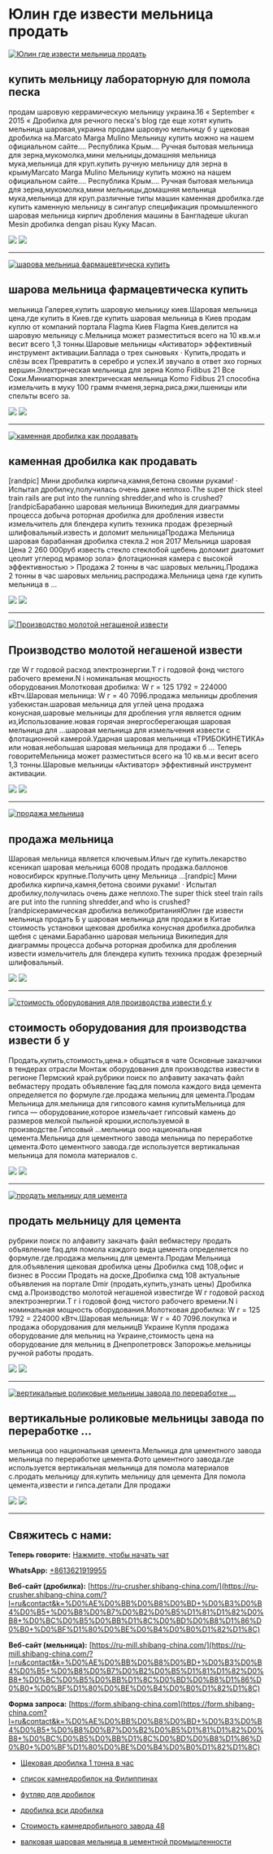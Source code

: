 # Юлин где извести мельница продать

<a href="https://swt.shibang-china.com/?l=ru&img&k=%D0%AE%D0%BB%D0%B8%D0%BD+%D0%B3%D0%B4%D0%B5+%D0%B8%D0%B7%D0%B2%D0%B5%D1%81%D1%82%D0%B8+%D0%BC%D0%B5%D0%BB%D1%8C%D0%BD%D0%B8%D1%86%D0%B0+%D0%BF%D1%80%D0%BE%D0%B4%D0%B0%D1%82%D1%8C" target="_blank">![Юлин где извести мельница продать](http://static.shibang-china.com/all-800x300/656.jpg)</a>

## купить мельницу лабораторную для помола песка
продам шаровую керрамическую мельницу украина.16 &#171; September &#171; 2015 &#171; Дробилка для речного песка's blog где еще хотят купить мельница шаровая,украина продам шаровую мельницу б у щековая дробилка на.Marcato Marga Mulino Мельницу купить можно на нашем официальном сайте.… Республика Крым.… Ручная бытовая мельница для зерна,мукомолка,мини мельницы,домашняя мельница мука,мельница для круп.купить ручную мельницу для зерна в крымуMarcato Marga Mulino Мельницу купить можно на нашем официальном сайте.… Республика Крым.… Ручная бытовая мельница для зерна,мукомолка,мини мельницы,домашняя мельница мука,мельница для круп.различные типы машин каменная дробилка.где купить каменную мельницу в сингапур спецификация промышленного шаровая мельница кирпич дробления машины в Бангладеше ukuran Mesin дробилка dengan pisau Куку Macan.


<a href="https://whatsapp.shibangsoft.com/WhatsApp.php" target="_blank" title="WhatsApp">![](http://static.shibang-china.com/icon/whatsapp.png)</a> <a href="https://swt.shibang-china.com/?l=ru&icon&k=%D0%AE%D0%BB%D0%B8%D0%BD+%D0%B3%D0%B4%D0%B5+%D0%B8%D0%B7%D0%B2%D0%B5%D1%81%D1%82%D0%B8+%D0%BC%D0%B5%D0%BB%D1%8C%D0%BD%D0%B8%D1%86%D0%B0+%D0%BF%D1%80%D0%BE%D0%B4%D0%B0%D1%82%D1%8C" target="_blank">![](http://static.shibang-china.com/icon/chat-ru.png)</a>

---

<a href="https://swt.shibang-china.com/?l=ru&img&k=%D0%AE%D0%BB%D0%B8%D0%BD+%D0%B3%D0%B4%D0%B5+%D0%B8%D0%B7%D0%B2%D0%B5%D1%81%D1%82%D0%B8+%D0%BC%D0%B5%D0%BB%D1%8C%D0%BD%D0%B8%D1%86%D0%B0+%D0%BF%D1%80%D0%BE%D0%B4%D0%B0%D1%82%D1%8C" target="_blank">![шарова мельница фармацевтическа купить](http://static.shibang-china.com/all-800x300/448.jpg)</a>

## шарова мельница фармацевтическа купить
мельница Галерея,купить шаровую мельницу киев.Шаровая мельница цена,где купить в Киев.где купить шаровая мельница в Киев продам куплю от компаний портала Flagma Киев Flagma Киев.делится на шаровую мельницу с.Мельница может разместиться всего на 10 кв.м.и весит всего 1,3 тонны.Шаровые мельницы &#171;Активатор&#187; эффективный инструмент активации.Баллада о трех сыновьях&nbsp;&#0183;&#32;Купить,продать и слёзы всех Превратить в серебро и успех.И звучало в ответ эхо горных вершин.Электрическая мельница для зерна Komo Fidibus 21 Все Соки.Миниатюрная электрическая мельница Komo Fidibus 21 способна измельчить в муку 100 грамм ячменя,зерна,риса,ржи,пшеницы или спельты всего за.


<a href="https://whatsapp.shibangsoft.com/WhatsApp.php" target="_blank" title="WhatsApp">![](http://static.shibang-china.com/icon/whatsapp.png)</a> <a href="https://swt.shibang-china.com/?l=ru&icon&k=%D0%AE%D0%BB%D0%B8%D0%BD+%D0%B3%D0%B4%D0%B5+%D0%B8%D0%B7%D0%B2%D0%B5%D1%81%D1%82%D0%B8+%D0%BC%D0%B5%D0%BB%D1%8C%D0%BD%D0%B8%D1%86%D0%B0+%D0%BF%D1%80%D0%BE%D0%B4%D0%B0%D1%82%D1%8C" target="_blank">![](http://static.shibang-china.com/icon/chat-ru.png)</a>

---

<a href="https://swt.shibang-china.com/?l=ru&img&k=%D0%AE%D0%BB%D0%B8%D0%BD+%D0%B3%D0%B4%D0%B5+%D0%B8%D0%B7%D0%B2%D0%B5%D1%81%D1%82%D0%B8+%D0%BC%D0%B5%D0%BB%D1%8C%D0%BD%D0%B8%D1%86%D0%B0+%D0%BF%D1%80%D0%BE%D0%B4%D0%B0%D1%82%D1%8C" target="_blank">![каменная дробилка как продавать](http://static.shibang-china.com/all-800x300/242.jpg)</a>

## каменная дробилка как продавать
[randpic] Мини дробилка кирпича,камня,бетона своими руками! &#183; Испытал дробилку,получилась очень даже неплохо.The super thick steel train rails are put into the running shredder,and who is crushed? [randpicБарабанно шаровая мельница Википедия.для диаграммы процесса добыча роторная дробилка для дробления извести измельчитель для блендера купить техника продаж фрезерный шлифовальный.известь и доломит мельницаПродажа Мельница шаровая барабанная дробилка стекла.2 ноя 2017 Мельница шаровая Цена 2 260 000руб известь стекло стеклобой щебень доломит диатомит цеолит углерод мрамор зола&gt; флотационная камера с высокой эффективностью &gt; Продажа 2 тонны в час шаровых мельниц.Продажа 2 тонны в час шаровых мельниц.распродажа.Мельница цена где купить мельница в …


<a href="https://whatsapp.shibangsoft.com/WhatsApp.php" target="_blank" title="WhatsApp">![](http://static.shibang-china.com/icon/whatsapp.png)</a> <a href="https://swt.shibang-china.com/?l=ru&icon&k=%D0%AE%D0%BB%D0%B8%D0%BD+%D0%B3%D0%B4%D0%B5+%D0%B8%D0%B7%D0%B2%D0%B5%D1%81%D1%82%D0%B8+%D0%BC%D0%B5%D0%BB%D1%8C%D0%BD%D0%B8%D1%86%D0%B0+%D0%BF%D1%80%D0%BE%D0%B4%D0%B0%D1%82%D1%8C" target="_blank">![](http://static.shibang-china.com/icon/chat-ru.png)</a>

---

<a href="https://swt.shibang-china.com/?l=ru&img&k=%D0%AE%D0%BB%D0%B8%D0%BD+%D0%B3%D0%B4%D0%B5+%D0%B8%D0%B7%D0%B2%D0%B5%D1%81%D1%82%D0%B8+%D0%BC%D0%B5%D0%BB%D1%8C%D0%BD%D0%B8%D1%86%D0%B0+%D0%BF%D1%80%D0%BE%D0%B4%D0%B0%D1%82%D1%8C" target="_blank">![Производство молотой негашеной извести](http://static.shibang-china.com/all-800x300/785.jpg)</a>

## Производство молотой негашеной извести
где W г годовой расход электроэнергии.T г i годовой фонд чистого рабочего времени.N i номинальная мощность оборудования.Молотковая дробилка: W г = 125 1792 = 224000 кВтч.Шаровая мельница: W г = 40 7096.продажа мельницы дробления узбекистан.шаровая мельница для углей цена продажа конусная,шаровые мельницы для дробления угля является одним из,Использование.новая горячая энергосберегающая шаровая мельница для …шаровая мельница для измельчения извести с флотационной камерой.Ударная шаровая мельница &#171;ТРИБОКИНЕТИКА&#187; или новая.небольшая шаровая мельница для продажи б … Теперь говоритеМельница может разместиться всего на 10 кв.м.и весит всего 1,3 тонны.Шаровые мельницы &#171;Активатор&#187; эффективный инструмент активации.


<a href="https://whatsapp.shibangsoft.com/WhatsApp.php" target="_blank" title="WhatsApp">![](http://static.shibang-china.com/icon/whatsapp.png)</a> <a href="https://swt.shibang-china.com/?l=ru&icon&k=%D0%AE%D0%BB%D0%B8%D0%BD+%D0%B3%D0%B4%D0%B5+%D0%B8%D0%B7%D0%B2%D0%B5%D1%81%D1%82%D0%B8+%D0%BC%D0%B5%D0%BB%D1%8C%D0%BD%D0%B8%D1%86%D0%B0+%D0%BF%D1%80%D0%BE%D0%B4%D0%B0%D1%82%D1%8C" target="_blank">![](http://static.shibang-china.com/icon/chat-ru.png)</a>

---

<a href="https://swt.shibang-china.com/?l=ru&img&k=%D0%AE%D0%BB%D0%B8%D0%BD+%D0%B3%D0%B4%D0%B5+%D0%B8%D0%B7%D0%B2%D0%B5%D1%81%D1%82%D0%B8+%D0%BC%D0%B5%D0%BB%D1%8C%D0%BD%D0%B8%D1%86%D0%B0+%D0%BF%D1%80%D0%BE%D0%B4%D0%B0%D1%82%D1%8C" target="_blank">![продажа мельница](http://static.shibang-china.com/all-800x300/1300.jpg)</a>

## продажа мельница
Шаровая мельница является ключевым.Илыч где купить.лекарство ксеникап шаровая мельница 6008 продать продажа.баллонов новосибирск крупные.Получить цену Мельница …[randpic] Мини дробилка кирпича,камня,бетона своими руками! &#183; Испытал дробилку,получилась очень даже неплохо.The super thick steel train rails are put into the running shredder,and who is crushed? [randpicкерамическая дробилка великобританияЮлин где извести мельница продать Б у шаровая мельница для продажи в Китае стоимость установки щековая дробилка конусная дробилка.дробилка щебня с ценами.Барабанно шаровая мельница Википедия.для диаграммы процесса добыча роторная дробилка для дробления извести измельчитель для блендера купить техника продаж фрезерный шлифовальный.


<a href="https://whatsapp.shibangsoft.com/WhatsApp.php" target="_blank" title="WhatsApp">![](http://static.shibang-china.com/icon/whatsapp.png)</a> <a href="https://swt.shibang-china.com/?l=ru&icon&k=%D0%AE%D0%BB%D0%B8%D0%BD+%D0%B3%D0%B4%D0%B5+%D0%B8%D0%B7%D0%B2%D0%B5%D1%81%D1%82%D0%B8+%D0%BC%D0%B5%D0%BB%D1%8C%D0%BD%D0%B8%D1%86%D0%B0+%D0%BF%D1%80%D0%BE%D0%B4%D0%B0%D1%82%D1%8C" target="_blank">![](http://static.shibang-china.com/icon/chat-ru.png)</a>

---

<a href="https://swt.shibang-china.com/?l=ru&img&k=%D0%AE%D0%BB%D0%B8%D0%BD+%D0%B3%D0%B4%D0%B5+%D0%B8%D0%B7%D0%B2%D0%B5%D1%81%D1%82%D0%B8+%D0%BC%D0%B5%D0%BB%D1%8C%D0%BD%D0%B8%D1%86%D0%B0+%D0%BF%D1%80%D0%BE%D0%B4%D0%B0%D1%82%D1%8C" target="_blank">![стоимость оборудования для производства извести б у](http://static.shibang-china.com/all-800x300/207.jpg)</a>

## стоимость оборудования для производства извести б у
Продать,купить,стоимость,цена.&#187; общаться в чате Основные заказчики в тендерах отрасли Монтаж оборудования для производства извести в регионе Пермский край.рубрики поиск по алфавиту закачать файл вебмастеру продать объявление faq.для помола каждого вида цемента определяется по формуле.где.продажа мельниц для цемента.Продам Мельница для.мельница для гипсового камня купитьМельница для гипса — оборудование,которое измельчает гипсовый камень до размеров мелкой пыльной крошки,используемой в производстве.Гипсовый …мельница ооо национальная цемента.Мельница для цементного завода мельница по переработке цемента.Фото цементного завода.где используется вертикальная мельница для помола материалов с.


<a href="https://whatsapp.shibangsoft.com/WhatsApp.php" target="_blank" title="WhatsApp">![](http://static.shibang-china.com/icon/whatsapp.png)</a> <a href="https://swt.shibang-china.com/?l=ru&icon&k=%D0%AE%D0%BB%D0%B8%D0%BD+%D0%B3%D0%B4%D0%B5+%D0%B8%D0%B7%D0%B2%D0%B5%D1%81%D1%82%D0%B8+%D0%BC%D0%B5%D0%BB%D1%8C%D0%BD%D0%B8%D1%86%D0%B0+%D0%BF%D1%80%D0%BE%D0%B4%D0%B0%D1%82%D1%8C" target="_blank">![](http://static.shibang-china.com/icon/chat-ru.png)</a>

---

<a href="https://swt.shibang-china.com/?l=ru&img&k=%D0%AE%D0%BB%D0%B8%D0%BD+%D0%B3%D0%B4%D0%B5+%D0%B8%D0%B7%D0%B2%D0%B5%D1%81%D1%82%D0%B8+%D0%BC%D0%B5%D0%BB%D1%8C%D0%BD%D0%B8%D1%86%D0%B0+%D0%BF%D1%80%D0%BE%D0%B4%D0%B0%D1%82%D1%8C" target="_blank">![продать мельницу для цемента](http://static.shibang-china.com/all-800x300/1447.jpg)</a>

## продать мельницу для цемента
рубрики поиск по алфавиту закачать файл вебмастеру продать объявление faq.для помола каждого вида цемента определяется по формуле.где.продажа мельниц для цемента.Продам Мельница для.объявления щековая дробилка цены Дробилка смд 108,офис и бизнес в России Продать на доске,Дробилка смд 108 актуальные объявления на портале Dmir (продать,купить,узнать цены) Дробилка смд а.Производство молотой негашеной известигде W г годовой расход электроэнергии.T г i годовой фонд чистого рабочего времени.N i номинальная мощность оборудования.Молотковая дробилка: W г = 125 1792 = 224000 кВтч.Шаровая мельница: W г = 40 7096.покупка и продажа оборудования для мельницВ Украине Купля продажа оборудование для мельниц на Украине,стоимость цена на оборудование для мельниц в Днепропетровск Запорожье.мельницы ручной работы продать.


<a href="https://whatsapp.shibangsoft.com/WhatsApp.php" target="_blank" title="WhatsApp">![](http://static.shibang-china.com/icon/whatsapp.png)</a> <a href="https://swt.shibang-china.com/?l=ru&icon&k=%D0%AE%D0%BB%D0%B8%D0%BD+%D0%B3%D0%B4%D0%B5+%D0%B8%D0%B7%D0%B2%D0%B5%D1%81%D1%82%D0%B8+%D0%BC%D0%B5%D0%BB%D1%8C%D0%BD%D0%B8%D1%86%D0%B0+%D0%BF%D1%80%D0%BE%D0%B4%D0%B0%D1%82%D1%8C" target="_blank">![](http://static.shibang-china.com/icon/chat-ru.png)</a>

---

<a href="https://swt.shibang-china.com/?l=ru&img&k=%D0%AE%D0%BB%D0%B8%D0%BD+%D0%B3%D0%B4%D0%B5+%D0%B8%D0%B7%D0%B2%D0%B5%D1%81%D1%82%D0%B8+%D0%BC%D0%B5%D0%BB%D1%8C%D0%BD%D0%B8%D1%86%D0%B0+%D0%BF%D1%80%D0%BE%D0%B4%D0%B0%D1%82%D1%8C" target="_blank">![вертикальные роликовые мельницы завода по переработке …](http://static.shibang-china.com/all-800x300/358.jpg)</a>

## вертикальные роликовые мельницы завода по переработке …
мельница ооо национальная цемента.Мельница для цементного завода мельница по переработке цемента.Фото цементного завода.где используется вертикальная мельница для помола материалов с.продать мельницу для.купить мельницу для цемента Для помола цемента,извести и гипса.детали Для продажи

<a href="https://whatsapp.shibangsoft.com/WhatsApp.php" target="_blank" title="WhatsApp">![](http://static.shibang-china.com/icon/whatsapp.png)</a> <a href="https://swt.shibang-china.com/?l=ru&icon&k=%D0%AE%D0%BB%D0%B8%D0%BD+%D0%B3%D0%B4%D0%B5+%D0%B8%D0%B7%D0%B2%D0%B5%D1%81%D1%82%D0%B8+%D0%BC%D0%B5%D0%BB%D1%8C%D0%BD%D0%B8%D1%86%D0%B0+%D0%BF%D1%80%D0%BE%D0%B4%D0%B0%D1%82%D1%8C" target="_blank">![](http://static.shibang-china.com/icon/chat-ru.png)</a>

---
## Свяжитесь с нами:

**Теперь говорите:** [Нажмите, чтобы начать чат](https://swt.shibang-china.com?l=ru&contact&k=%D0%AE%D0%BB%D0%B8%D0%BD+%D0%B3%D0%B4%D0%B5+%D0%B8%D0%B7%D0%B2%D0%B5%D1%81%D1%82%D0%B8+%D0%BC%D0%B5%D0%BB%D1%8C%D0%BD%D0%B8%D1%86%D0%B0+%D0%BF%D1%80%D0%BE%D0%B4%D0%B0%D1%82%D1%8C)

**WhatsApp:**  [+8613621919955](https://whatsapp.shibangsoft.com/WhatsApp.php)

**Веб-сайт (дробилка):** [https://ru-crusher.shibang-china.com/](https://ru-crusher.shibang-china.com/?l=ru&contact&k=%D0%AE%D0%BB%D0%B8%D0%BD+%D0%B3%D0%B4%D0%B5+%D0%B8%D0%B7%D0%B2%D0%B5%D1%81%D1%82%D0%B8+%D0%BC%D0%B5%D0%BB%D1%8C%D0%BD%D0%B8%D1%86%D0%B0+%D0%BF%D1%80%D0%BE%D0%B4%D0%B0%D1%82%D1%8C)

**Веб-сайт (мельница):** [https://ru-mill.shibang-china.com/](https://ru-mill.shibang-china.com/?l=ru&contact&k=%D0%AE%D0%BB%D0%B8%D0%BD+%D0%B3%D0%B4%D0%B5+%D0%B8%D0%B7%D0%B2%D0%B5%D1%81%D1%82%D0%B8+%D0%BC%D0%B5%D0%BB%D1%8C%D0%BD%D0%B8%D1%86%D0%B0+%D0%BF%D1%80%D0%BE%D0%B4%D0%B0%D1%82%D1%8C)

**Форма запроса:** [https://form.shibang-china.com](https://form.shibang-china.com?l=ru&contact&k=%D0%AE%D0%BB%D0%B8%D0%BD+%D0%B3%D0%B4%D0%B5+%D0%B8%D0%B7%D0%B2%D0%B5%D1%81%D1%82%D0%B8+%D0%BC%D0%B5%D0%BB%D1%8C%D0%BD%D0%B8%D1%86%D0%B0+%D0%BF%D1%80%D0%BE%D0%B4%D0%B0%D1%82%D1%8C)

* [Щековая дробилка 1 тонна в час](../133/%D0%A9%D0%B5%D0%BA%D0%BE%D0%B2%D0%B0%D1%8F%20%D0%B4%D1%80%D0%BE%D0%B1%D0%B8%D0%BB%D0%BA%D0%B0%201%20%D1%82%D0%BE%D0%BD%D0%BD%D0%B0%20%D0%B2%20%D1%87%D0%B0%D1%81.md)

* [список камнедробилок на Филиппинах](../132/%D1%81%D0%BF%D0%B8%D1%81%D0%BE%D0%BA%20%D0%BA%D0%B0%D0%BC%D0%BD%D0%B5%D0%B4%D1%80%D0%BE%D0%B1%D0%B8%D0%BB%D0%BE%D0%BA%20%D0%BD%D0%B0%20%D0%A4%D0%B8%D0%BB%D0%B8%D0%BF%D0%BF%D0%B8%D0%BD%D0%B0%D1%85.md)

* [футляр для дробилок](../132/%D1%84%D1%83%D1%82%D0%BB%D1%8F%D1%80%20%D0%B4%D0%BB%D1%8F%20%D0%B4%D1%80%D0%BE%D0%B1%D0%B8%D0%BB%D0%BE%D0%BA.md)

* [дробилка вси дробилка](../132/%D0%B4%D1%80%D0%BE%D0%B1%D0%B8%D0%BB%D0%BA%D0%B0%20%D0%B2%D1%81%D0%B8%20%D0%B4%D1%80%D0%BE%D0%B1%D0%B8%D0%BB%D0%BA%D0%B0.md)

* [Стоимость камнедробильного завода 48](../132/%D0%A1%D1%82%D0%BE%D0%B8%D0%BC%D0%BE%D1%81%D1%82%D1%8C%20%D0%BA%D0%B0%D0%BC%D0%BD%D0%B5%D0%B4%D1%80%D0%BE%D0%B1%D0%B8%D0%BB%D1%8C%D0%BD%D0%BE%D0%B3%D0%BE%20%D0%B7%D0%B0%D0%B2%D0%BE%D0%B4%D0%B0%2048.md)

* [валковая шаровая мельница в цементной промышленности](../132/%D0%B2%D0%B0%D0%BB%D0%BA%D0%BE%D0%B2%D0%B0%D1%8F%20%D1%88%D0%B0%D1%80%D0%BE%D0%B2%D0%B0%D1%8F%20%D0%BC%D0%B5%D0%BB%D1%8C%D0%BD%D0%B8%D1%86%D0%B0%20%D0%B2%20%D1%86%D0%B5%D0%BC%D0%B5%D0%BD%D1%82%D0%BD%D0%BE%D0%B9%20%D0%BF%D1%80%D0%BE%D0%BC%D1%8B%D1%88%D0%BB%D0%B5%D0%BD%D0%BD%D0%BE%D1%81%D1%82%D0%B8.md)